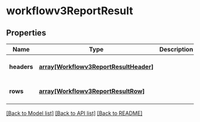 # workflowv3ReportResult

## Properties
Name | Type | Description | Notes
------------ | ------------- | ------------- | -------------
**headers** | [**array[Workflowv3ReportResultHeader]**](Workflowv3ReportResultHeader.md) |  | [optional] [default to null]
**rows** | [**array[Workflowv3ReportResultRow]**](Workflowv3ReportResultRow.md) |  | [optional] [default to null]

[[Back to Model list]](../README.md#documentation-for-models) [[Back to API list]](../README.md#documentation-for-api-endpoints) [[Back to README]](../README.md)


